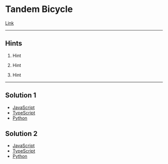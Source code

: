 # Tandem Bicycle

[Link](https://www.algoexpert.io/questions/Tandem%20Bicycle)

---

## **Hints**

1. Hint

2. Hint

3. Hint

---

## Solution 1

- [JavaScript](./solution_1/tandem-bicycle.js)
- [TypeScript](./solution_1/tandem-bicycle.ts)
- [Python](./solution_1/tandem-bicycle.py)

## Solution 2

- [JavaScript]()
- [TypeScript]()
- [Python]()
